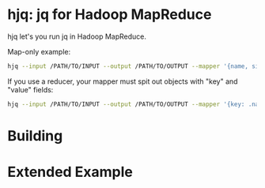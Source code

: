hjq: jq for Hadoop MapReduce
============================

hjq let's you run jq in Hadoop MapReduce.

Map-only example:
```bash
hjq --input /PATH/TO/INPUT --output /PATH/TO/OUTPUT --mapper '{name, size: .wins | length}
```

If you use a reducer, your mapper must spit out objects with "key" and "value" fields:
```bash
hjq --input /PATH/TO/INPUT --output /PATH/TO/OUTPUT --mapper '{key: .name, value: .wins}'  --reducer '{name: .[0].key, len: .[] | length}'`
```

Building
========



Extended Example
================
